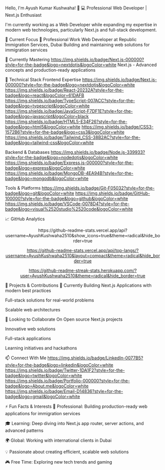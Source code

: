 Hello, I'm Ayush Kumar Kushwaha! 👋
💻 Professional Web Developer | Next.js Enthusiast

I'm currently working as a Web Developer while expanding my expertise in modern web technologies, particularly Next.js and full-stack development.

💼 Current Focus
🎯 Professional Work
Web Developer at Republic Immigration Services, Dubai
Building and maintaining web solutions for immigration services

🌱 Currently Mastering
https://img.shields.io/badge/Next.js-000000?style=for-the-badge&logo=nextdotjs&logoColor=white
Next.js - Advanced concepts and production-ready applications

🔧 Technical Stack
Frontend Expertise
https://img.shields.io/badge/Next.js-000000?style=for-the-badge&logo=nextdotjs&logoColor=white
https://img.shields.io/badge/React-20232A?style=for-the-badge&logo=react&logoColor=61DAFB
https://img.shields.io/badge/TypeScript-007ACC?style=for-the-badge&logo=typescript&logoColor=white
https://img.shields.io/badge/JavaScript-F7DF1E?style=for-the-badge&logo=javascript&logoColor=black
https://img.shields.io/badge/HTML5-E34F26?style=for-the-badge&logo=html5&logoColor=white
https://img.shields.io/badge/CSS3-1572B6?style=for-the-badge&logo=css3&logoColor=white
https://img.shields.io/badge/Tailwind_CSS-38B2AC?style=for-the-badge&logo=tailwind-css&logoColor=white

Backend & Databases
https://img.shields.io/badge/Node.js-339933?style=for-the-badge&logo=nodedotjs&logoColor=white
https://img.shields.io/badge/Express.js-000000?style=for-the-badge&logo=express&logoColor=white
https://img.shields.io/badge/MongoDB-4EA94B?style=for-the-badge&logo=mongodb&logoColor=white

Tools & Platforms
https://img.shields.io/badge/Git-F05032?style=for-the-badge&logo=git&logoColor=white
https://img.shields.io/badge/GitHub-100000?style=for-the-badge&logo=github&logoColor=white
https://img.shields.io/badge/VSCode-0078D4?style=for-the-badge&logo=visual%2520studio%2520code&logoColor=white

📈 GitHub Analytics
<div align="center">
https://github-readme-stats.vercel.app/api?username=AyushKushwaha2510&show_icons=true&theme=radical&hide_border=true

https://github-readme-stats.vercel.app/api/top-langs/?username=AyushKushwaha2510&layout=compact&theme=radical&hide_border=true

https://github-readme-streak-stats.herokuapp.com/?user=AyushKushwaha2510&theme=radical&hide_border=true

</div>
🚀 Projects & Contributions
🔄 Currently Building
Next.js Applications with modern best practices

Full-stack solutions for real-world problems

Scalable web architectures

💞️ Looking to Collaborate On
Open source Next.js projects

Innovative web solutions

Full-stack applications

Learning initiatives and hackathons

📫 Connect With Me
https://img.shields.io/badge/LinkedIn-0077B5?style=for-the-badge&logo=linkedin&logoColor=white
https://img.shields.io/badge/Twitter-1DA1F2?style=for-the-badge&logo=twitter&logoColor=white
https://img.shields.io/badge/Portfolio-000000?style=for-the-badge&logo=About.me&logoColor=white
https://img.shields.io/badge/Email-D14836?style=for-the-badge&logo=gmail&logoColor=white

⚡ Fun Facts & Interests
🏢 Professional: Building production-ready web applications for immigration services

🎓 Learning: Deep diving into Next.js app router, server actions, and advanced patterns

🌍 Global: Working with international clients in Dubai

💡 Passionate about creating efficient, scalable web solutions

🎮 Free Time: Exploring new tech trends and gaming
